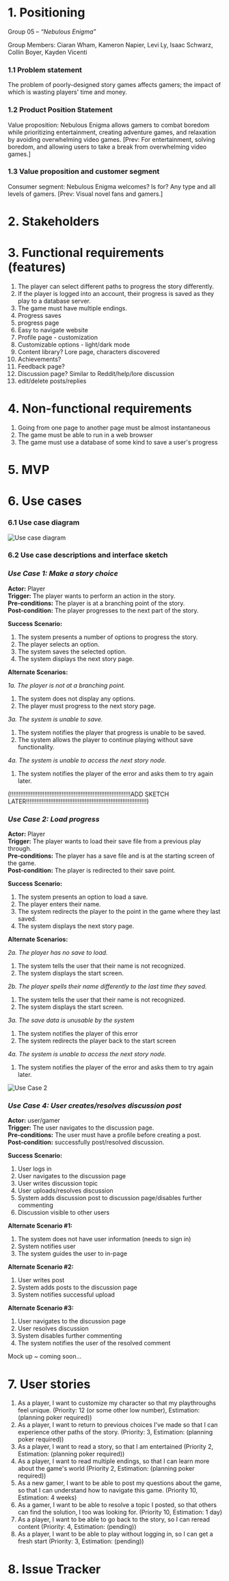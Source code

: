 # 1. Positioning

Group 05 – *“Nebulous Enigma”*

Group Members: Ciaran Wham, Kameron Napier, Levi Ly, Isaac Schwarz, Collin Boyer, Kayden Vicenti


### 1.1 Problem statement

The problem of poorly-designed story games affects gamers; the impact of which is wasting players' time and money. 

### 1.2 Product Position Statement

Value proposition: Nebulous Enigma allows gamers to combat boredom while prioritizing entertainment, creating adventure games, and relaxation by avoiding overwhelming video games.  [Prev: For entertainment, solving boredom, and allowing users to take a break from overwhelming video games.]

### 1.3 Value proposition and customer segment

Consumer segment: Nebulous Enigma welcomes? Is for? Any type and all levels of gamers. [Prev: Visual novel fans and gamers.]

# 2. Stakeholders

# 3. Functional requirements (features)

1. The player can select different paths to progress the story differently.
2. If the player is logged into an account, their progress is saved as they play to a database server.
3. The game must have multiple endings.
4. Progress saves
5. progress page
6. Easy to navigate website
7. Profile page - customization
8. Customizable options - light/dark mode
9. Content library? Lore page, characters discovered
10. Achievements?
11. Feedback page?
12. Discussion page? Similar to Reddit/help/lore discussion
13. edit/delete posts/replies


# 4. Non-functional requirements

1. Going from one page to another page must be almost instantaneous
2. The game must be able to run in a web browser
3. The game must use a database of some kind to save a user's progress

# 5. MVP

# 6. Use cases

### 6.1 Use case diagram

![Use case diagram](Nebulous-Enigma-Use-cases.png)

### 6.2 Use case descriptions and interface sketch

### *Use Case 1: Make a story choice*
**Actor:** Player\
**Trigger:** The player wants to perform an action in the story.\
**Pre-conditions:** The player is at a branching point of the story.\
**Post-condition:** The player progresses to the next part of the story.

**Success Scenario:**

1. The system presents a number of options to progress the story.
2. The player selects an option.
3. The system saves the selected option.
4. The system displays the next story page. 

**Alternate Scenarios:**

*1a. The player is not at a branching point.*
1. The system does not display any options.
2. The player must progress to the next story page.

*3a. The system is unable to save.*
1. The system notifies the player that progress is unable to be saved.
2. The system allows the player to continue playing without save functionality.

*4a. The system is unable to access the next story node.*
1. The system notifies the player of the error and asks them to try again later.

(!!!!!!!!!!!!!!!!!!!!!!!!!!!!!!!!!!!!!!!!!!!!!!!!!!!!!!!!!!!!!!!!!!!!!!ADD SKETCH LATER!!!!!!!!!!!!!!!!!!!!!!!!!!!!!!!!!!!!!!!!!!!!!!!!!!!!!!!!!!!!!!!!!!!!!!)

### *Use Case 2: Load progress*
**Actor:** Player\
**Trigger:** The player wants to load their save file from a previous play through.\
**Pre-conditions:** The player has a save file and is at the starting screen of the game.\
**Post-condition:** The player is redirected to their save point. 

**Success Scenario:**

1. The system presents an option to load a save.
2. The player enters their name.
3. The system redirects the player to the point in the game where they last saved.
4. The system displays the next story page. 

**Alternate Scenarios:**

*2a. The player has no save to load.*
1. The system tells the user that their name is not recognized.
2. The system displays the start screen.

*2b. The player spells their name differently to the last time they saved.*
1. The system tells the user that their name is not recognized.
2. The system displays the start screen.

*3a. The save data is unusable by the system*
1. The system notifies the player of this error
2. The system redirects the player back to the start screen

*4a. The system is unable to access the next story node.*
1. The system notifies the player of the error and asks them to try again later.

![Use Case 2](https://i.ibb.co/TvC6jmQ/image-2024-09-27-142247730.png)

### *Use Case 4: User creates/resolves discussion post*
**Actor:** user/gamer\
**Trigger:** The user navigates to the discussion page.\
**Pre-conditions:** The user must have a profile before creating a post.\
**Post-condition:**  successfully post/resolved discussion. 

**Success Scenario:**

1. User logs in
2. User navigates to the discussion page
3. User writes discussion topic
4. User uploads/resolves discussion
5. System adds discussion post to discussion page/disables further commenting
6. Discussion visible to other users 


**Alternate Scenario #1:**

1. The system does not have user information (needs to sign in)
2. System notifies user
3. The system guides the user to in-page

**Alternate Scenario #2:**
1. User writes post 
2. System adds posts to the discussion page
3. System notifies successful upload 

**Alternate Scenario #3:**
1. User navigates to the discussion page
2. User resolves discussion
3. System disables further commenting
4. The system notifies the user of the resolved comment

Mock up ~ coming soon...

# 7. User stories

1. As a player, I want to customize my character so that my playthroughs feel unique. (Priority: 12 (or some other low number), Estimation: (planning poker required))
2. As a player, I want to return to previous choices I've made so that I can experience other paths of the story. (Priority: 3, Estimation: (planning poker required))
3. As a player, I want to read a story, so that I am entertained (Priority 2, Estimation: (planning poker required))
4. As a player, I want to read multiple endings, so that I can learn more about the game's world (Priority 2, Estimation: (planning poker required))
5. As a new gamer, I want to be able to post my questions about the game, so that I can understand how to navigate this game. (Priority 10, Estimation: 4 weeks)
6. As a gamer, I want to be able to resolve a topic I posted, so that others can find the solution, I too was looking for. (Priority 10, Estimation: 1 day)
7. As a player, I want to be able to go back to the story, so I can reread content (Priority: 4, Estimation: (pending))
8. As a player, I want to be able to play without logging in, so I can get a fresh start (Priority: 3, Estimation: (pending))

# 8. Issue Tracker
